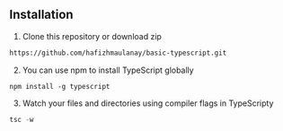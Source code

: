 ## Installation

1. Clone this repository or download zip

```bash
https://github.com/hafizhmaulanay/basic-typescript.git
```

2. You can use npm to install TypeScript globally

```npm
npm install -g typescript
```

3. Watch your files and directories using compiler flags in TypeScripty

```typescript
tsc -w
```
